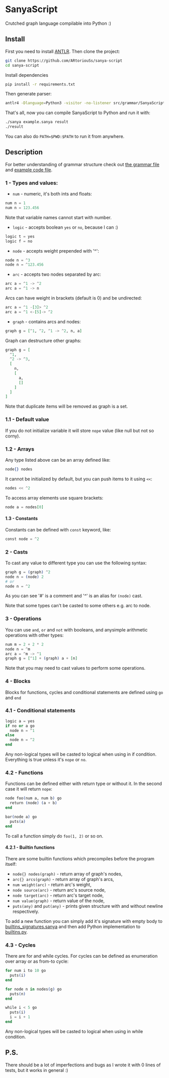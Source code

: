 # SanyaScript

Crutched graph language compilable into Python :)

## Install

First you need to install [ANTLR](https://github.com/antlr/antlr4). Then clone the project:

```bash
git clone https://github.com/ARtoriouSs/sanya-script
cd sanya-script
```

Install dependencies

```bash
pip install -r requirements.txt
```

Then generate parser:

```bash
antlr4 -Dlanguage=Python3 -visitor -no-listener src/grammar/SanyaScript.g4
```

That's all, now you can compile SanyaScript to Python and run it with:

```bash
./sanya example.sanya result
./result
```

You can also do `PATH=$PWD:$PATH` to run it from anywhere.

## Description

For better understanding of grammar structure check out [the grammar file](src/parser/grammar/SanyaScript.g4) and
[example code file](example.sanya).

### 1 - Types and values:

* `num` - numeric, it's both ints and floats:

```elixir
num n = 1
num n = 123.456
```

Note that variable names cannot start with number.

* `logic` - accepts boolean `yes` or `no`, because I can :)

```elixir
logic t = yes
logic f = no
```

* `node` - accepts weight prepended with '^':

```elixir
node n = ^3
node n = ^123.456
```

* `arc` - accepts two nodes separated by arc:

```elixir
arc a = ^1 -> ^2
arc a = ^1 -> n
```

Arcs can have weight in brackets (default is 0) and be undirected:

```elixir
arc a = ^1 -[3]> ^2
arc a = ^1 <-[5]-> ^2
```

* `graph` - contains arcs and nodes:

```elixir
graph g = [^1, ^2, ^1 -> ^2, n, a]
```

Graph can destructure other graphs:

```elixir
graph g = [
  ^1,
  ^2 -> ^3,
  [
    n,
    [
      a,
      []
    ]
  ]
]
```

Note that duplicate items will be removed as graph is a set.

### 1.1 - Default value

If you do not initialize variable it will store `nope` value (like null but not so corny).

### 1.2 - Arrays

Any type listed above can be an array defined like:

```elixir
node{} nodes
```

It cannot be initialized by default, but you can push items to it using `<<`:

```elixir
nodes << ^2
```

To access array elements use square brackets:

```elixir
node a = nodes[0]
```

#### 1.3 - Constants

Constants can be defined with `const` keyword, like:

```elixir
const node = ^2
```

### 2 - Casts

To cast any value to different type you can use the following syntax:

```elixir
graph g = (graph) ^2
node n = (node) 2
# or
node n = ^2
```

As you can see '#' is a comment and '^' is an alias for `(node)` cast.

Note that some types can't be casted to some others e.g. arc to node.

### 3 - Operations

You can use `and`, `or` and `not` with booleans, and anysimple arithmetic operations with other types:

```elixir
num m = 2 + 2 * 2
node n = ^m
arc a = ^m -> ^1
graph g = [^1] + (graph) a + [n]
```

Note that you may need to cast values to perform some operations.

### 4 - Blocks

Blocks for functions, cycles and conditional statements are defined using `go` and `end`

### 4.1 - Conditional statements

```elixir
logic a = yes
if no or a go
  node n = ^1
else
  node n = ^2
end
```

Any non-logical types will be casted to logical when using in if condition.
Everything is true unless it's `nope` or `no`.

### 4.2 - Functions

Functions can be defined either with return type or without it. In the second case it will return `nope`:

```elixir
node foo(num a, num b) go
  return (node) (a + b)
end

bar(node a) go
  puts(a)
end
```

To call a function simply do `foo(1, 2)` or so on.

#### 4.2.1 - Builtin functions

There are some builtin functions which precompiles before the program itself:

* `node{} nodes(graph)` - return array of graph's nodes,
* `arc{} arcs(graph)` - return array of graph's arcs,
* `num weight(arc)` - return arc's weight,
* `node source(arc)` - return arc's source node,
* `node target(arc)` - return arc's target node,
* `num value(graph)` - return value of the node,
* `puts(any)` and `put(any)` - prints given structure with and without newline respectively.

To add a new function you can simply add it's signature with empty body
to [builtins_signatures.sanya](src/runtime/builtins_signatures.sanya) and then add Python implementation
to [builtins.py](src/runtime/builtins.py).

### 4.3 - Cycles

There are for and while cycles. For cycles can be defined as enumeration over array or as from-to cycle:

```elixir
for num i to 10 go
  puts(i)
end

for node n in nodes(g) go
  puts(n)
end

while i < 5 go
  puts(i)
  i = i + 1
end
```

Any non-logical types will be casted to logical when using in while condition.

## P.S.

There should be a lot of imperfections and bugs as I wrote it with 0 lines of tests, but it works in general :)
